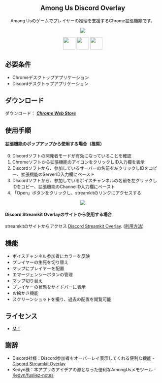 <h2 align="center">Among Us Discord Overlay</h2>
<p align="center">Among Usのゲームでプレイヤーの推理を支援するChrome拡張機能です。</p>

<p align="center">
 <img src="https://user-images.githubusercontent.com/67271461/104057200-17bdef80-5235-11eb-81da-1003bea7b7a3.gif"/>
</p>

<p align="center">
  <a href="https://jqueryui.com/"><img src="https://user-images.githubusercontent.com/67271461/104057526-a6cb0780-5235-11eb-8627-d18c87969cc5.png" height="40px;" /></a>
  <a href="http://bgrins.github.io/spectrum/"><img src="https://user-images.githubusercontent.com/67271461/104057533-a92d6180-5235-11eb-9c3a-d2666d551af7.png" height="40px;" /></a>
  <a href="http://fabricjs.com/"><img src="https://user-images.githubusercontent.com/67271461/104888448-1b2d4580-59b0-11eb-811f-2a12310df39d.png" height="40px;" /></a>
</p>

## 必要条件

- Chromeデスクトップアプリケーション
- Discordデスクトップアプリケーション

## ダウンロード

ダウンロード： **_[Chrome Web Store](https://chrome.google.com/webstore/detail/among-us-discord-overlay/oommbconacammknogfinbibmnohcalpj)_**

## 使用手順

#### 拡張機能のポップアップから使用する場合（推奨）

0. Discordソフトの開発者モードが有効になっていることを確認
1. Chromeソフトから拡張機能のアイコンをクリックしID入力欄を表示
2. Discordソフトから、参加しているサーバーの名前を左クリックしIDをコピー、拡張機能のServerID入力欄にペースト
3. Discordソフトから、参加しているボイスチャンネルの名前を左クリックしIDをコピー、拡張機能のChannelID入力欄にペースト
4. 「Open」ボタンをクリックし、streamkitのリンクにアクセスする
<p align="center">
 <img src="https://user-images.githubusercontent.com/67271461/105638903-b9da0a80-5eb8-11eb-8eb2-ff2ff749ad10.png"/>
</p>

#### Discord Streamkit Overlayのサイトから使用する場合

streamkitのサイトからアクセス [Discord Streamkit Overlay](https://streamkit.discord.com/overlay).
([利用方法](https://support.discord.com/hc/en-us/articles/223415707))

## 機能

- ボイスチャンネル参加者にカラーを反映
- プレイヤーの生死を切り替え
- マップにプレイヤーを配置
- エマージェンシーボタンの管理
- マップ切り替え
- プレイヤーの状態をサイドバーに表示
- お絵かき機能
- スクリーンショットを撮り、過去の配置を閲覧可能

## ライセンス

- [MIT](https://github.com/Naoya79/Among-Us-Discord-Overlay/blob/main/LICENSE)

## 謝辞

- Discord社様：Discord参加者をオーバーレイ表示してくれる便利な機能 - [Discord Streamkit Overlay](https://streamkit.discord.com/overlay)
- Kedyn様：本アプリのアイデアの源となった便利なAmongUsメモツール - [Kedyn/fusliez-notes](https://github.com/Kedyn/fusliez-notes)
